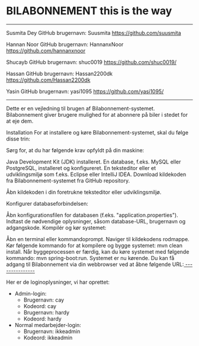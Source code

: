 # BILABONNEMENT this is the way 
----------------------------------------------------------------------------------------
Susmita Dey
GitHub brugernavn: Suusmita
https://github.com/suusmita

Hannan Noor
GitHub brugernavn: HannanxNoor
https://github.com/hannanxnoor

Shucayb
GitHub brugernavn: shuc0019
https://github.com/shuc0019/

Hassan
GitHub brugernavn: 	Hassan2200dk
https://github.com/Hassan2200dk

Yasin
GitHub brugernavn: 	yasi1095
https://github.com/yasi1095/

----------------------------------------------------------------------------------------

Dette er en vejledning til brugen af Bilabonnement-systemet. Bilabonnement giver brugere mulighed for at abonnere på biler i stedet for at eje dem.

Installation
For at installere og køre Bilabonnement-systemet, skal du følge disse trin:

Sørg for, at du har følgende krav opfyldt på din maskine:

Java Development Kit (JDK) installeret.
En database, f.eks. MySQL eller PostgreSQL, installeret og konfigureret.
En teksteditor eller et udviklingsmiljø som f.eks. Eclipse eller IntelliJ IDEA.
Download kildekoden fra Bilabonnement-systemet fra GitHub repository.

Åbn kildekoden i din foretrukne teksteditor eller udviklingsmiljø.

Konfigurer databaseforbindelsen:

Åbn konfigurationsfilen for databasen (f.eks. "application.properties").
Indtast de nødvendige oplysninger, såsom database-URL, brugernavn og adgangskode.
Kompilér og kør systemet:

Åbn en terminal eller kommandoprompt.
Naviger til kildekodens rodmappe.
Kør følgende kommando for at kompilere og bygge systemet: mvn clean install.
Når byggeprocessen er færdig, kan du køre systemet med følgende kommando: mvn spring-boot:run.
Systemet er nu kørende. Du kan få adgang til Bilabonnement via din webbrowser ved at åbne følgende URL:[ ---------------](http://20.229.245.221:3344)

Her er de loginoplysninger, vi har oprettet:
* Admin-login:
    * Brugernavn: cay
    * Kodeord: cay
    * Brugernavn: hardy
    * Kodeord: hardy
* Normal medarbejder-login:
    * Brugernavn: ikkeadmin
    * Kodeord: ikkeadmin
